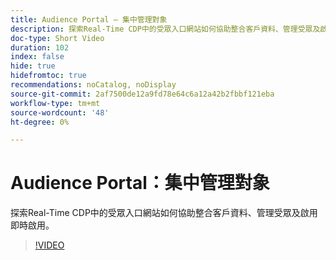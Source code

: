 ```yaml
---
title: Audience Portal — 集中管理對象
description: 探索Real-Time CDP中的受眾入口網站如何協助整合客戶資料、管理受眾及啟用即時啟用。
doc-type: Short Video
duration: 102
index: false
hide: true
hidefromtoc: true
recommendations: noCatalog, noDisplay
source-git-commit: 2af7500de12a9fd78e64c6a12a42b2fbbf121eba
workflow-type: tm+mt
source-wordcount: '48'
ht-degree: 0%

---
```



# Audience Portal：集中管理對象

探索Real-Time CDP中的受眾入口網站如何協助整合客戶資料、管理受眾及啟用即時啟用。

<!-- 62_S508_3442517_101_audience-portal-centralizing-and-managing-audiences -->
>[!VIDEO](https://video.tv.adobe.com/v/3458287/?learn=on&enablevpops=true)
